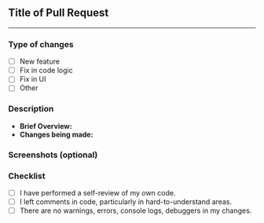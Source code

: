 ## Title of Pull Request

<!-- Provide a concise and informative title for your pull request -->
---
### Type of changes

- [ ] New feature
- [ ] Fix in code logic
- [ ] Fix in UI
- [ ] Other <!-- Specify your type -->

### Description

- **Brief Overview:**
  <!-- Summarize what has been done -->
- **Changes being made:**
  <!-- Describe your approach to solving the issue or implementing the feature -->

### Screenshots (optional)
  <!-- Include any relevant screenshots if needed (for example, UI changes) -->

### Checklist

- [ ] I have performed a self-review of my own code.
- [ ] I left comments in code, particularly in hard-to-understand areas.
- [ ] There are no warnings, errors, console logs, debuggers in my changes.